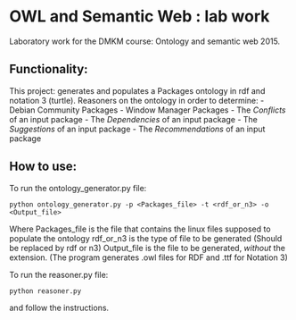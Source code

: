 OWL and Semantic Web : lab work
===============================

Laboratory work for the DMKM course: Ontology and semantic web 2015.

Functionality:
--------------
This project:
    generates and populates a Packages ontology in rdf and notation 3 (turtle).
    Reasoners on the ontology in order to determine:
    - Debian Community Packages
    - Window Manager Packages
    - The *Conflicts* of an input package
    - The *Dependencies* of an input package
    - The *Suggestions* of an input package
    - The *Recommendations* of an input package

How to use:
-----------
To run the ontology_generator.py file:
```
python ontology_generator.py -p <Packages_file> -t <rdf_or_n3> -o <Output_file>
```
Where Packages_file is the file that contains the linux files supposed to populate the ontology
rdf_or_n3 is the type of file to be generated (Should be replaced by rdf or n3)
Output_file is the file to be generated, *without* the extension. (The program generates .owl files for RDF and .ttf for Notation 3)

To run the reasoner.py file:
```
python reasoner.py
```
and follow the instructions.